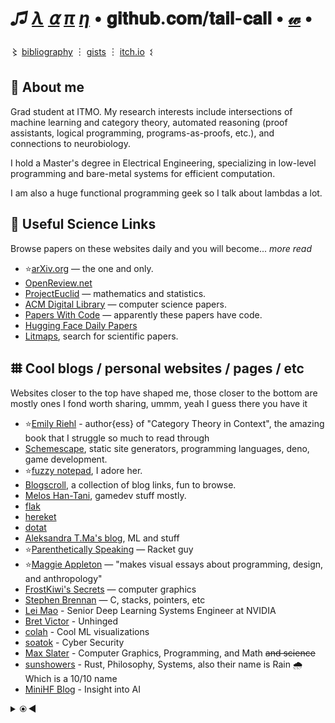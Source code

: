 # _♫ [λ](https://github.com/tail-call/JupyterNotebooks/blob/main/Bibliography.bib) [⍺](https://arxiv.org/abs/2507.19143) [π](https://github.com/tail-call/tail-call/wiki/Papers) [η](https://cybercat.institute/)_ • 𝐠𝐢𝐭𝐡𝐮𝐛.𝐜𝐨𝐦/𝐭𝐚𝐢𝐥-𝐜𝐚𝐥𝐥 • [𝓌](https://github.com/tail-call/knowledge/wiki) •

〻 [bibliography](https://github.com/tail-call/Research/blob/main/Bibliography.bib) ︙ [gists](https://gist.github.com/tail-call) ︙ [itch.io](https://engraze.itch.io)&ensp;𒑱

<!--
> - 📚 Keep reading the literature
> - 🤔 Keep asking questions
> - 🏰 Keep building your independence
> 
> — [R1NaNo](https://academia.stackexchange.com/a/214955), a poster from academia.stackexchange

> *Conjecture 1.* Github's profile readme is the perfect location for dumping links.

-->

## 🦎 About me

<!-- [Участник Атомик Хак 2.0 (июнь 2024 г.)](https://github.com/tail-call/tail-call/blob/262a43e6a2dd363d33876559d65d8d4344e8b437/Certificate_2024-06-26_18_11_54.904Z.pdf) -->

Grad student at ITMO. My research interests include intersections of machine learning and category theory, automated reasoning (proof assistants, logical programming, programs-as-proofs, etc.), and connections to neurobiology.

I hold a Master's degree in Electrical Engineering, specializing in low-level programming and bare-metal systems for efficient computation.

I am also a huge functional programming geek so I talk about lambdas a lot.

## 📑 Useful Science Links

Browse papers on these websites daily and you will become... _more read_ <!-- _read more_ -->

- ⭐️[arXiv.org](https://arxiv.org/) — the one and only. <!-- 2024-09-21 -->
- [OpenReview.net](https://openreview.net/) <!-- 2024-11-12 -->
- [ProjectEuclid](https://projecteuclid.org/) — mathematics and statistics. <!-- 2024-09-21 -->
- [ACM Digital Library](https://dl.acm.org/) — computer science papers.
- [Papers With Code](https://paperswithcode.com/) — apparently these papers have code. <!-- 2024-09-21 -->
- [Hugging Face Daily Papers](https://huggingface.co/papers) <!-- 2024-11-03 -->
- [Litmaps](https://www.litmaps.com), search for scientific papers. <!-- UPD 2024-02-03 -->

## 𐄳 Cool blogs / personal websites / pages / etc

Websites closer to the top have shaped me, those closer to the bottom are mostly ones I fond worth sharing, ummm, yeah I guess there you have it

- ⭐️[Emily Riehl](https://emilyriehl.github.io/books/) - author{ess} of "Category Theory in Context", the amazing book that I struggle so much to read through <!-- 2025-08-19 -->
- [Schemescape](https://log.schemescape.com), static site generators, programming languages, deno, game development.
- ⭐️[fuzzy notepad](https://eev.ee/?message=Notice+me+sempai), I adore her.
- [Blogscroll](https://blogscroll.com), a collection of blog links, fun to browse.
- [Melos Han-Tani](https://melodicambient.substack.com), gamedev stuff mostly.
- [flak](https://flak.tedunangst.com)
- [hereket](https://hereket.com/)
- [dotat](https://dotat.at/) <!-- 2024-08-01 -->
- [Aleksandra T.Ma's blog](https://mtsandra.github.io/blog/), ML and stuff <!-- 2024-09-06 -->
- ⭐️[Parenthetically Speaking](https://parentheticallypeaking.org/) — Racket guy <!-- 2024-11-10 -->
- ⭐️[Maggie Appleton](https://maggieappleton.com/) — "makes visual essays about programming, design, and anthropology" <!-- 2024-11-10 -->
- [FrostKiwi's Secrets](https://blog.frost.kiwi/) — computer graphics <!-- 2024-11-21 -->
- [Stephen Brennan](https://brennan.io/) — C, stacks, pointers, etc <!-- 2024-12-27 -->
- [Lei Mao](https://leimao.github.io/) - Senior Deep Learning Systems Engineer at NVIDIA <!-- 2025-02-28 -->
- [Bret Victor](https://worrydream.com/) - Unhinged <!-- 2025-04-15 -->
- [colah](https://colah.github.io/) - Cool ML visualizations <!-- 2025-06-19 -->
- [soatok](https://soatok.blog/) - Cyber Security <!-- 2025-08-01 -->
- [Max Slater](https://thenumb.at/) - Computer Graphics, Programming, and Math <s>and science</s> <!-- 2025-09-28 -->
- [sunshowers](https://sunshowers.io/) - Rust, Philosophy, Systems, also their name is Rain 🌧️ Which is a 10/10 name <!-- 2025-10-03 -->
- [MiniHF Blog](https://minihf.com/blog/) - Insight into AI <!-- 2025-10-09 -->

<details>
<summary>⦿&thinsp;◀</summary>

# Maria's Secret Stash of Extra Links

> Congratulations! You found it


```lisp
;; about-me.lisp

(defclass maria (software-developer data-scientist new-age-neo-hippie lisp-geek)
  ((editors :initform '(:nvim :emacs :vs-code))
   (favorite-programming-languages
    :initform '(:python :scheme :lua :swift :typescript))
   (interests
    :initform '(:mathematics :machine-learning :computer-graphics :compilers :philosophy))
   (hobbies :initform '(:composing-music :journaling :hiking :meditation :singing :poetry))))

(defmethod likes-p ((os t) (self maria))
  t)

(defmethod likes-p ((os (eql :windows)) (self maria))
  nil)
```

## 📝 Notable READMEs

- [CLAide](https://github.com/CocoaPods/CLAide), a ruby lib for building CLI interfaces. Simply adorable.
- [The iconic CrackLib README](https://github.com/apple-oss-distributions/CrackLib/tree/CrackLib-37765/cracklib27)

## 𑁣 Important links

- [Free for Developers](https://free-for.dev/), free services for developers, from CI/CD to IDEs.
- [Eureka Alert](https://www.eurekalert.org), science news.
- [Stack Roboflow](https://stackroboflow.com/), a Q&A website of the future.
- [Timecube](https://timecube.2enp.com), a very good explanation of how time works. <!-- this is not what I truly think -->
- [WebVM](https://webvm.io) — run Linux on the web page. Customizable via Dockerfiles.
- [Mark Watson's own free books repo](https://github.com/mark-watson/free-older-books-and-software), take a look if you're interested in AI and Common Lisp.
- [Janet for Mortals (a real book)](https://janet.guide).
- [WTF Auto Layout?](https://www.wtfautolayout.com) - a unanswered question many a philosopher did pursue.
- [LLDB cheatsheet](https://gist.github.com/ryanchang/a2f738f0c3cc6fbd71fa)
- [TheOuterLinux](https://theouterlinux.gitlab.io)

## 🍏 Apps I like (macOS only)

- ⭐️[Keka](https://www.keka.io/en/), a file archiver.
- [Mountain Duck](https://mountainduck.io), mount cloud storage as a disk.
- [Image2icon](https://img2icnsapp.com), generate icons for iOS and macOS apps.
- [NetIQuette](https://objective-see.org/products/netiquette.html), a network monitor.
- [ZipMounter](https://apps.apple.com/us/app/zipmounter/id1315374401?mt=12), mount your archives as volumes.


### 🧠 Formerly Greatest ML Links Of Existence
<!-- This section was initially somewhere at the top of this file, therefore formerly -->
- [Лекции по машинному обучению](https://sok.susu.ru/courses/MachineLearnig/lectures/)
- [BabyAGI inspired projects](https://github.com/yoheinakajima/babyagi/blob/main/docs/inspired-projects.md)

### 🪩 NeurIPS News

- [NeurIPS 2023 - Machine Learning for Theorem Proving - Outline](https://github.com/tail-call/tail-call/blob/main/NeurIPS%20-%20Machine%20Learning%20for%20Theorem%20Proving%20-%20Outline_compressed.pdf)
- [NeurIPS 2023 Posters](https://neurips2023.vizhub.ai/) — interactive!

{ $$\mathrm{NeurIPS 2024 Dates}$$ &isin; [10 Dec 2024, 15 Dec 2024] } is over

</details>
